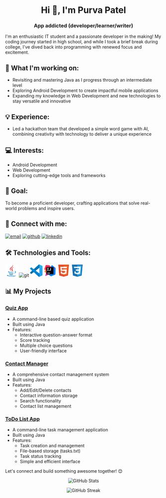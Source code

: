 <h1 align="center">Hi 👋, I'm Purva Patel</h1>
<h3 align="center">App addicted (developer/learner/writer)</h3>

I'm an enthusiastic IT student and a passionate developer in the making! My coding journey started in high school, and while I took a brief break during college, I've dived back into programming with renewed focus and excitement.

## 🌱 What I'm working on:

- Revisiting and mastering Java as I progress through an intermediate level
- Exploring Android Development to create impactful mobile applications
- Expanding my knowledge in Web Development and new technologies to stay versatile and innovative

## 💡 Experience:

- Led a hackathon team that developed a simple word game with AI, combining creativity with technology to deliver a unique experience

## 💻 Interests:

- Android Development
- Web Development
- Exploring cutting-edge tools and frameworks

## 🚀 Goal:

To become a proficient developer, crafting applications that solve real-world problems and inspire users.

## 🔗 Connect with me:

<p align="left">
<a href="mailto:purv260@gmail.com" target="blank"><img align="center" src="https://img.shields.io/badge/Gmail-D14836?style=for-the-badge&logo=gmail&logoColor=white" alt="email" /></a>
<a href="https://github.com/justpurv" target="blank"><img align="center" src="https://img.shields.io/badge/GitHub-100000?style=for-the-badge&logo=github&logoColor=white" alt="github" /></a>
<a href="https://www.linkedin.com/in/purva-patel-1b660628b" target="blank"><img align="center" src="https://img.shields.io/badge/LinkedIn-0077B5?style=for-the-badge&logo=linkedin&logoColor=white" alt="linkedin" /></a>
</p>

## 🛠️ Technologies and Tools:

<p align="left">
    <img src="https://raw.githubusercontent.com/devicons/devicon/master/icons/java/java-original.svg" alt="java" width="40" height="40"/>
    <img src="https://www.vectorlogo.zone/logos/git-scm/git-scm-icon.svg" alt="git" width="40" height="40"/>
    <img src="https://raw.githubusercontent.com/devicons/devicon/master/icons/vscode/vscode-original.svg" alt="vs-code" width="40" height="40"/>
    <img src="https://raw.githubusercontent.com/devicons/devicon/master/icons/intellij/intellij-original.svg" alt="intellij" width="40" height="40"/>
    <img src="https://raw.githubusercontent.com/devicons/devicon/master/icons/html5/html5-original.svg" alt="html5" width="40" height="40"/>
    <img src="https://raw.githubusercontent.com/devicons/devicon/master/icons/css3/css3-original.svg" alt="css3" width="40" height="40"/>
</p>

## 📊 My Projects

### [Quiz App](https://github.com/justpurv/quizzApp)

- A command-line based quiz application
- Built using Java
- Features:
  - Interactive question-answer format
  - Score tracking
  - Multiple choice questions
  - User-friendly interface

### [Contact Manager](https://github.com/justpurv/contact_manager)

- A comprehensive contact management system
- Built using Java
- Features:
  - Add/Edit/Delete contacts
  - Contact information storage
  - Search functionality
  - Contact list management

### [ToDo List App](https://github.com/justpurv/ToDoListApp)

- A command-line task management application
- Built using Java
- Features:
  - Task creation and management
  - File-based storage (tasks.txt)
  - Task status tracking
  - Simple and efficient interface

Let's connect and build something awesome together! 😊

<!-- GitHub Stats -->
<p align="center">
  <img src="https://github-readme-stats.vercel.app/api?username=justpurv&show_icons=true&theme=radical" alt="GitHub Stats" />
</p>

<p align="center">
  <img src="https://github-readme-streak-stats.herokuapp.com/?user=justpurv&theme=radical" alt="GitHub Streak" />
</p>
